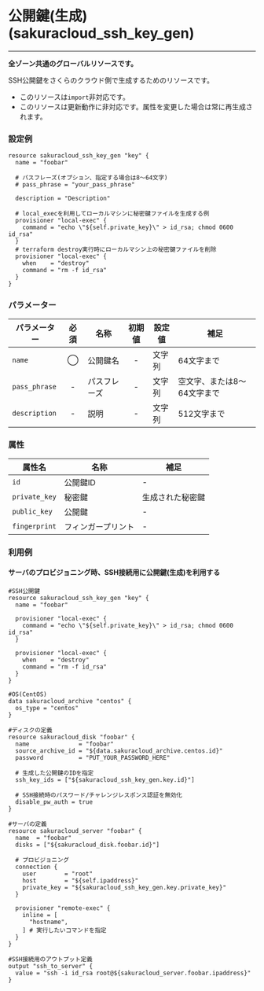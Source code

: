 # 公開鍵(生成)(sakuracloud_ssh_key_gen)

---

**全ゾーン共通のグローバルリソースです。**

SSH公開鍵をさくらのクラウド側で生成するためのリソースです。

- このリソースは`import`非対応です。
- このリソースは更新動作に非対応です。属性を変更した場合は常に再生成されます。

### 設定例

```hcl
resource sakuracloud_ssh_key_gen "key" {
  name = "foobar"

  # パスフレーズ(オプション、指定する場合は8〜64文字)
  # pass_phrase = "your_pass_phrase"

  description = "Description"
  
  # local_execを利用してローカルマシンに秘密鍵ファイルを生成する例
  provisioner "local-exec" {
    command = "echo \"${self.private_key}\" > id_rsa; chmod 0600 id_rsa"
  }
  # terraform destroy実行時にローカルマシン上の秘密鍵ファイルを削除
  provisioner "local-exec" {
    when    = "destroy"
    command = "rm -f id_rsa"
  }
}
```

### パラメーター

|パラメーター         |必須  |名称                |初期値     |設定値                    |補足                                          |
|-------------------|:---:|--------------------|:--------:|------------------------|----------------------------------------------|
| `name`            | ◯   | 公開鍵名           | -        | 文字列                  | 64文字まで|
| `pass_phrase`     | -   | パスフレーズ           | -        | 文字列                  | 空文字、または8〜64文字まで|
| `description`     | -   | 説明  | - | 文字列 | 512文字まで |

### 属性

|属性名                | 名称                    | 補足                                        |
|---------------------|------------------------|--------------------------------------------|
| `id`                | 公開鍵ID                | -                                          |
| `private_key`       | 秘密鍵                  | 生成された秘密鍵                              |
| `public_key`        | 公開鍵                  | -                                       |
| `fingerprint`       | フィンガープリント        | -                                          |

### 利用例

#### サーバのプロビジョニング時、SSH接続用に公開鍵(生成)を利用する

```hcl
#SSH公開鍵
resource sakuracloud_ssh_key_gen "key" {
  name = "foobar"

  provisioner "local-exec" {
    command = "echo \"${self.private_key}\" > id_rsa; chmod 0600 id_rsa"
  }

  provisioner "local-exec" {
    when    = "destroy"
    command = "rm -f id_rsa"
  }
}

#OS(CentOS)
data sakuracloud_archive "centos" {
  os_type = "centos"
}

#ディスクの定義
resource sakuracloud_disk "foobar" {
  name              = "foobar"
  source_archive_id = "${data.sakuracloud_archive.centos.id}"
  password          = "PUT_YOUR_PASSWORD_HERE"

  # 生成した公開鍵のIDを指定
  ssh_key_ids = ["${sakuracloud_ssh_key_gen.key.id}"]

  # SSH接続時のパスワード/チャレンジレスポンス認証を無効化
  disable_pw_auth = true
}

#サーバの定義
resource sakuracloud_server "foobar" {
  name  = "foobar"
  disks = ["${sakuracloud_disk.foobar.id}"]

  # プロビジョニング
  connection {
    user        = "root"
    host        = "${self.ipaddress}"
    private_key = "${sakuracloud_ssh_key_gen.key.private_key}"
  }

  provisioner "remote-exec" {
    inline = [
      "hostname",
    ] # 実行したいコマンドを指定
  }
}

#SSH接続用のアウトプット定義
output "ssh_to_server" {
  value = "ssh -i id_rsa root@${sakuracloud_server.foobar.ipaddress}"
}
```